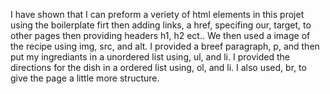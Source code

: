I have shown that I can preform a veriety of html elements in this projet using the boilerplate firt then adding links, a href, specifing our, target, to other pages then providing headers h1, h2 ect.. We then used a image of the recipe using img, src, and alt. I provided a breef paragraph, p, and then put my ingrediants in a unordered list using, ul, and li. I provided the directions for the dish in a ordered list using, ol, and li. I also used, br, to give the page a little more structure.